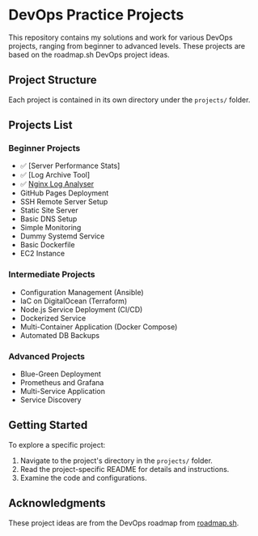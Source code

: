 # DevOps Practice Projects

This repository contains my solutions and work for various DevOps projects, ranging from beginner to advanced levels. These projects are based on the roadmap.sh DevOps project ideas.

## Project Structure
Each project is contained in its own directory under the `projects/` folder.

## Projects List

### Beginner Projects
- ✅ [Server Performance Stats]
- ✅ [Log Archive Tool]
- ✅ [Nginx Log Analyser](https://roadmap.sh/projects/nginx-log-analyser)
- GitHub Pages Deployment
- SSH Remote Server Setup
- Static Site Server
- Basic DNS Setup
- Simple Monitoring
- Dummy Systemd Service
- Basic Dockerfile
- EC2 Instance

### Intermediate Projects
- Configuration Management (Ansible)
- IaC on DigitalOcean (Terraform)
- Node.js Service Deployment (CI/CD)
- Dockerized Service
- Multi-Container Application (Docker Compose)
- Automated DB Backups

### Advanced Projects
- Blue-Green Deployment
- Prometheus and Grafana
- Multi-Service Application
- Service Discovery

## Getting Started

To explore a specific project:
1. Navigate to the project's directory in the `projects/` folder.
2. Read the project-specific README for details and instructions.
3. Examine the code and configurations.

## Acknowledgments
These project ideas are from the DevOps roadmap from [roadmap.sh](https://roadmap.sh/devops).


